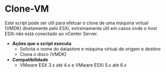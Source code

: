 # Clone-VM

Este script pode ser útil para efetuar o clone de uma máquina virtual (VMDK) diretamente pelo ESXi, extremamente útil em casos onde o host ESXi não está conectado ao vCenter Server.

 - **Ações que o script executa**
	 - Solicita o nome do datastore e máquina virtual de origem e destino
	 - Clona o disco (VMDK)
 - **Compatibilidade**
	 - VMware ESX 3.x até 4.x e VMware ESXi 5.x até 6.x
